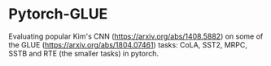 # Pytorch-GLUE
Evaluating popular Kim's CNN (https://arxiv.org/abs/1408.5882) on some of the GLUE (https://arxiv.org/abs/1804.07461) tasks: CoLA, SST2, MRPC, SSTB and RTE (the smaller tasks) in pytorch.
